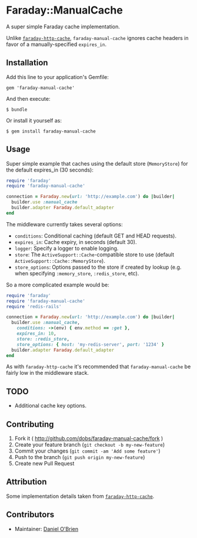 # Faraday::ManualCache

A super simple Faraday cache implementation.

Unlike [`faraday-http-cache`](https://github.com/plataformatec/faraday-http-cache), `faraday-manual-cache` ignores cache headers in favor of a manually-specified `expires_in`.

## Installation

Add this line to your application's Gemfile:

    gem 'faraday-manual-cache'

And then execute:

    $ bundle

Or install it yourself as:

    $ gem install faraday-manual-cache

## Usage

Super simple example that caches using the default store (`MemoryStore`) for the default expires_in (30 seconds):

```ruby
require 'faraday'
require 'faraday-manual-cache'

connection = Faraday.new(url: 'http://example.com') do |builder|
  builder.use :manual_cache
  builder.adapter Faraday.default_adapter
end
```
The middleware currently takes several options:

  * `conditions`: Conditional caching (default GET and HEAD requests).
  * `expires_in`: Cache expiry, in seconds (default 30).
  * `logger`: Specify a logger to enable logging.
  * `store`: The `ActiveSupport::Cache`-compatible store to use (default `ActiveSupport::Cache::MemoryStore`).
  * `store_options`: Options passed to the store if created by lookup (e.g. when specifying `:memory_store`, `:redis_store`, etc).

So a more complicated example would be:

```ruby
require 'faraday'
require 'faraday-manual-cache'
require 'redis-rails'

connection = Faraday.new(url: 'http://example.com') do |builder|
  builder.use :manual_cache,
    conditions: ->(env) { env.method == :get },
    expires_in: 10,
    store: :redis_store,
    store_options: { host: 'my-redis-server', port: '1234' }
  builder.adapter Faraday.default_adapter
end
```

As with `faraday-http-cache` it's recommended that `faraday-manual-cache` be fairly low in the middleware stack.

## TODO

  * Additional cache key options.

## Contributing

1. Fork it ( http://github.com/dobs/faraday-manual-cache/fork )
2. Create your feature branch (`git checkout -b my-new-feature`)
3. Commit your changes (`git commit -am 'Add some feature'`)
4. Push to the branch (`git push origin my-new-feature`)
5. Create new Pull Request

## Attribution

Some implementation details taken from [`faraday-http-cache`](https://github.com/plataformatec/faraday-http-cache).

## Contributors

  * Maintainer: [Daniel O'Brien](http://github.com/dobs)
